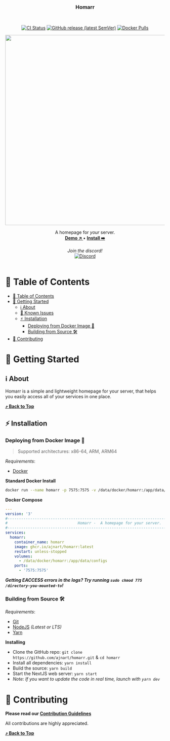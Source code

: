 <h3 align="center">Homarr</h3>
<br/>
<p align="center">
  <a href="https://github.com/ajnart/homarr/actions/workflows/docker.yml">
      <img title="Docker CI Status" src="https://github.com/ajnart/homarr/actions/workflows/docker.yml/badge.svg" alt="CI Status"></a>
    <a href="https://github.com/ajnart/homarr/releases/latest">
      <img alt="GitHub release (latest SemVer)" src="https://img.shields.io/github/v/release/ajnart/homarr"></a>
  <a href="https://github.com/ajnart/homarr/pkgs/container/homarr">
    <img alt="Docker Pulls" src="https://img.shields.io/docker/pulls/ajnart/homarr?label=Downloads%20"></a>
  </p>
  <p align="center">
<img align="end" width=600 src="https://user-images.githubusercontent.com/49837342/168315259-b778c816-10fe-44db-bd25-3eea6f31b233.png" />
  </p>
  <p align = "center">
    A homepage for <i>your</i> server.
  <br/>
  <a href = "https://github.com/ajnart/homarr/deployments/activity_log?environment=Production" > <strong> Demo ↗️ </strong> </a> • <a href = "#-installation" > <strong> Install ➡️ </strong> </a>
  <br />
  <br />
    <i>Join the discord!</i>
  <br />
    <a href = "https://discord.gg/aCsmEV5RgA" > <img title="Discord" src="https://discordapp.com/api/guilds/972958686051962910/widget.png?style=shield" > </a>
  <br/>  
    <br/>
</p>

# 📃 Table of Contents
- [📃 Table of Contents](#-table-of-contents)
- [🚀 Getting Started](#-getting-started)
  - [ℹ️ About](#ℹ️-about)
  - [🐛 Known Issues](#-known-issues)
  - [⚡ Installation](#-installation)
    - [Deploying from Docker Image 🐳](#deploying-from-docker-image-)
    - [Building from Source 🛠️](#building-from-source-️)
- [💖 Contributing](#-contributing)

<!-- Getting Started -->
# 🚀 Getting Started

## ℹ️ About

Homarr is a simple and lightweight homepage for your server, that helps you easily access all of your services in one place.
    
**[⤴️ Back to Top](#-table-of-contents)**

## ⚡ Installation

### Deploying from Docker Image 🐳
> Supported architectures: x86-64, ARM, ARM64

_Requirements_:
- [Docker](https://docs.docker.com/get-docker/)

**Standard Docker Install**
```sh
docker run --name homarr -p 7575:7575 -v /data/docker/homarr:/app/data/configs -d ghcr.io/ajnart/homarr:latest
```

**Docker Compose**
```yml
---
version: '3'
#--------------------------------------------------------------------------------------------#
#                               Homarr -  A homepage for your server.                        #
#--------------------------------------------------------------------------------------------#
services:
  homarr:
    container_name: homarr
    image: ghcr.io/ajnart/homarr:latest
    restart: unless-stopped
    volumes:
      - /data/docker/homarr:/app/data/configs
    ports:
      - '7575:7575'
```

***Getting EACCESS errors in the logs? Try running `sudo chmod 775 /directory-you-mounted-to`!***

### Building from Source 🛠️

_Requirements_:
- [Git](https://git-scm.com/downloads)
- [NodeJS](https://nodejs.org/en/) _(Latest or LTS)_
- [Yarn](https://yarnpkg.com/)

**Installing**

- Clone the GitHub repo: `git clone https://github.com/ajnart/homarr.git` & `cd homarr`
- Install all dependencies: `yarn install`
- Build the source: `yarn build`
- Start the NextJS web server: ``yarn start``
- *Note: If you want to update the code in real time, launch with ``yarn dev``*

# 💖 Contributing
**Please read our [Contribution Guidelines](/CONTRIBUTING.md)**

All contributions are highly appreciated.
    
**[⤴️ Back to Top](#-table-of-contents)**

